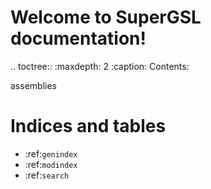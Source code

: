Welcome to SuperGSL documentation!
==============================================

.. toctree::
   :maxdepth: 2
   :caption: Contents:

   assemblies


Indices and tables
==================

* :ref:`genindex`
* :ref:`modindex`
* :ref:`search`
